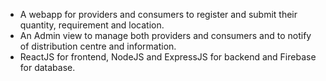 * A webapp for providers and consumers to register and submit their quantity, requirement and location. 
* An Admin view to manage both providers and consumers and to notify of distribution centre and information.
* ReactJS for frontend, NodeJS and ExpressJS for backend and Firebase for database.
